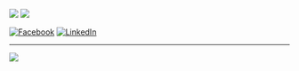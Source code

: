 
![](https://github-readme-stats.vercel.app/api/top-langs/?username=WeaveCraft&theme=dark&hide_border=false&include_all_commits=false&count_private=false&layout=compact)
![](https://github-readme-streak-stats.herokuapp.com/?user=WeaveCraft&theme=dark&hide_border=false)<br/>

[![Facebook](https://img.shields.io/badge/Facebook-%231877F2.svg?logo=Facebook&logoColor=white)](https://www.facebook.com/viktor.hurtig) [![LinkedIn](https://img.shields.io/badge/LinkedIn-%230077B5.svg?logo=linkedin&logoColor=white)](https://www.linkedin.com/in/viktor-hurtig-330547216/) 


---
[![](https://visitcount.itsvg.in/api?id=WeaveCraft&icon=0&color=1)](https://visitcount.itsvg.in)
